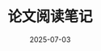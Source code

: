 ---
title: "论文阅读笔记"
date: 2025-07-03
lastmod: 2024-11-22
tags:
keywords:
summary: 读论文！
description: "读点论文做点摘抄"
cover:
    image: ""
hidemeta: true 
weight: 1
---